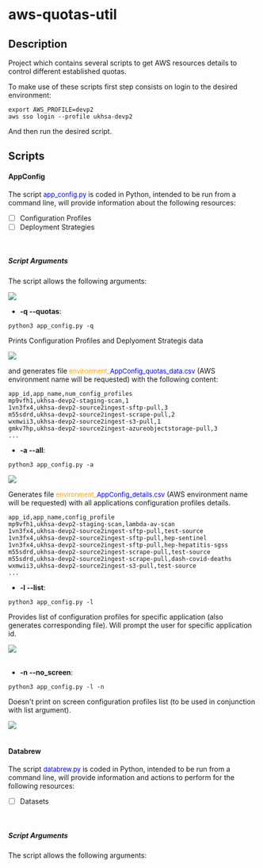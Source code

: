 # aws-quotas-util


## Description
Project which contains several scripts to get AWS resources details to control different established quotas.

To make use of these scripts first step consists on login to the desired environment:

```
export AWS_PROFILE=devp2
aws sso login --profile ukhsa-devp2
```
And then run the desired script.

## Scripts

#### AppConfig

The script <font size=2 color="blue">app_config.py</font> is coded in Python, intended to be run from a command line, will provide information about the following resources:
- [ ] Configuration Profiles
- [ ] Deployment Strategies

<br />

##### Script Arguments
The script allows the following arguments:

<img src='images/readme/app_config/help.png' />

- **-q --quotas**:
```
python3 app_config.py -q
```
Prints Configuration Profiles and Deplyoment Strategis data

<img src='images/readme/app_config/execution_quotas.png' />

and generates file <font size=2 color="orange">environment_</font><font size=2 color="blue">AppConfig_quotas_data.csv</font> (AWS environment name will be requested) with the following content:
```
app_id,app_name,num_config_profiles
mp9vfh1,ukhsa-devp2-staging-scan,1
1vn3fx4,ukhsa-devp2-source2ingest-sftp-pull,3
m55sdrd,ukhsa-devp2-source2ingest-scrape-pull,2
wxmwii3,ukhsa-devp2-source2ingest-s3-pull,1
gmkv7hp,ukhsa-devp2-source2ingest-azureobjectstorage-pull,3
...
```

- **-a --all**:
```
python3 app_config.py -a
```
<img src='images/readme/app_config/execution_all.png' />

Generates file <font size=2 color="orange">environment_</font><font size=2 color="blue">AppConfig_details.csv</font> (AWS environment name will be requested) with all applications configuration profiles details.
```
app_id,app_name,config_profile
mp9vfh1,ukhsa-devp2-staging-scan,lambda-av-scan
1vn3fx4,ukhsa-devp2-source2ingest-sftp-pull,test-source
1vn3fx4,ukhsa-devp2-source2ingest-sftp-pull,hep-sentinel
1vn3fx4,ukhsa-devp2-source2ingest-sftp-pull,hep-hepatitis-sgss
m55sdrd,ukhsa-devp2-source2ingest-scrape-pull,test-source
m55sdrd,ukhsa-devp2-source2ingest-scrape-pull,dash-covid-deaths
wxmwii3,ukhsa-devp2-source2ingest-s3-pull,test-source
...
```

- **-l --list**:
```
python3 app_config.py -l
```
Provides list of configuration profiles for specific application (also generates corresponding file).
Will prompt the user for specific application id.

<img src='images/readme/app_config/execution_list.png' /><br /><br />

- **-n --no_screen**:

```
python3 app_config.py -l -n
```
Doesn't print on screen configuration profiles list (to be used in conjunction with list argument).

<img src='images/readme/app_config/execution_list_n.png' /><br /><br />

#### Databrew

The script <font size=2 color="blue">databrew.py</font> is coded in Python, intended to be run from a command line, will provide information and actions to perform for the following resources:
- [ ] Datasets

<br />

##### Script Arguments
The script allows the following arguments:

